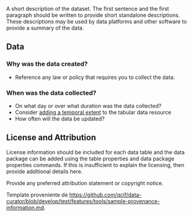 A short description of the dataset. The first sentence and the first paragraph should be written to provide short standalone descriptions. These descriptions may be used by data platforms and other software to provide a summary of the data.

## Data

### Why was the data created?

- Reference any law or policy that requires you to collect the data.

### When was the data collected?

- On what day or over what duration was the data collected?
- Consider [adding a temporal extent](http://frictionlessdata.io/specs/data-package/#descriptor) to the tabular data resource
- How often will the data be updated?

## License and Attribution
License information should be included for each data table and the data package can be added using the table properties and data package properties commands. If this is insufficient to explain the licensing, then provide additional details here.

Provide any preferred attribution statement or copyright notice.

Template proveniente de <https://github.com/qcif/data-curator/blob/develop/test/features/tools/sample-provenance-information.md>.
